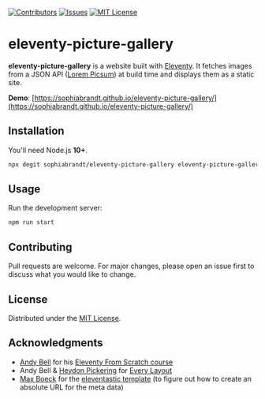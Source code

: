 [![Contributors][contributors-shield]][contributors-url]
[![Issues][issues-shield]][issues-url]
[![MIT License][license-shield]][license-url]

# eleventy-picture-gallery

**eleventy-picture-gallery** is a website built with [Eleventy](https://www.11ty.dev/). It fetches images from a JSON API ([Lorem Picsum](https://picsum.photos/)) at build time and displays them as a static site.

**Demo**: [https://sophiabrandt.github.io/eleventy-picture-gallery/](https://sophiabrandt.github.io/eleventy-picture-gallery/)

## Installation

You'll need Node.js **10+**.

```bash
npx degit sophiabrandt/eleventy-picture-gallery eleventy-picture-gallery
```

## Usage

Run the development server:

```bash
npm run start
```

## Contributing

Pull requests are welcome. For major changes, please open an issue first to discuss what you would like to change.

## License

Distributed under the [MIT License](https://choosealicense.com/licenses/mit/).

## Acknowledgments

- [Andy Bell](https://github.com/hankchizljaw) for his [Eleventy From Scratch course](https://piccalil.li/course/learn-eleventy-from-scratch)
- Andy Bell & [Heydon Pickering](https://twitter.com/heydonworks) for [Every Layout](https://every-layout.dev/)
- [Max Boeck](https://github.com/maxboeck) for the [eleventastic template](https://github.com/maxboeck/eleventastic) (to figure out how to create an absolute URL for the meta data)

[contributors-shield]: https://img.shields.io/github/contributors/sophiabrandt/eleventy-picture-gallery.svg?style=flat-square
[contributors-url]: https://github.com/sophiabrandt/eleventy-picture-gallery/graphs/contributors
[forks-shield]: https://img.shields.io/github/forks/sophiabrandt/eleventy-picture-gallery.svg?style=flat-square
[forks-url]: https://github.com/sophiabrandt/eleventy-picture-gallery/network/members
[issues-shield]: https://img.shields.io/github/issues/sophiabrandt/eleventy-picture-gallery.svg?style=flat-square
[issues-url]: https://github.com/sophiabrandt/eleventy-picture-gallery/issues
[license-shield]: https://img.shields.io/github/license/sophiabrandt/eleventy-picture-gallery.svg?style=flat-square
[license-url]: https://github.com/sophiabrandt/eleventy-picture-gallery/blob/master/LICENSE.txt
